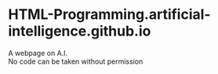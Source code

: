# HTML-Programming.artificial-intelligence.github.io
A webpage on A.I.<br />
No code can be taken without permission



